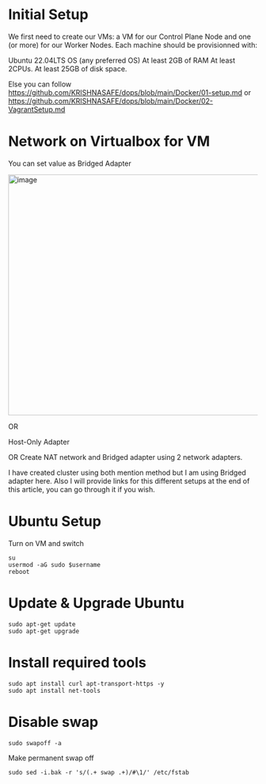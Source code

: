 # Initial Setup
We first need to create our VMs: a VM for our Control Plane Node and one (or more) for our Worker Nodes. Each machine should be provisionned with:

Ubuntu 22.04LTS OS (any preferred OS)
At least 2GB of RAM
At least 2CPUs.
At least 25GB of disk space.

Else you can follow https://github.com/KRISHNASAFE/dops/blob/main/Docker/01-setup.md or https://github.com/KRISHNASAFE/dops/blob/main/Docker/02-VagrantSetup.md 

# Network on Virtualbox for VM 

You can set value as Bridged Adapter 

<img width="913" height="486" alt="image" src="https://github.com/user-attachments/assets/4f4a6c27-397b-497f-b084-8f876f835ccc" />

OR 
 
Host-Only Adapter


OR 
Create NAT network and Bridged adapter using 2 network adapters. 

I have created cluster using both mention method but I am using Bridged adapter here. 
Also I will provide links for this different setups at the end of this article, you can go through it if you wish. 

# Ubuntu Setup 
Turn on VM and switch 
```
su
usermod -aG sudo $username
reboot
```
# Update & Upgrade Ubuntu 
```
sudo apt-get update
sudo apt-get upgrade

```

# Install required tools 
```
sudo apt install curl apt-transport-https -y
sudo apt install net-tools

```

# Disable swap 
```
sudo swapoff -a 
```
Make permanent swap off
```
sudo sed -i.bak -r 's/(.+ swap .+)/#\1/' /etc/fstab
```






















 
